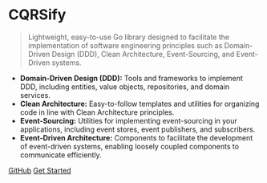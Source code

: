 
# **CQRSify**
> Lightweight, easy-to-use Go library designed to facilitate the implementation of software engineering principles such as Domain-Driven Design (DDD), Clean Architecture, Event-Sourcing, and Event-Driven systems.

- **Domain-Driven Design (DDD):** Tools and frameworks to implement DDD, including entities, value objects, repositories, and domain services.
- **Clean Architecture:** Easy-to-follow templates and utilities for organizing code in line with Clean Architecture principles.
- **Event-Sourcing:** Utilities for implementing event-sourcing in your applications, including event stores, event publishers, and subscribers.
- **Event-Driven Architecture:** Components to facilitate the development of event-driven systems, enabling loosely coupled components to communicate efficiently.

[GitHub](https://github.com/xfrr/cqrsify/)
[Get Started](#main)